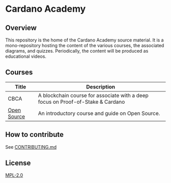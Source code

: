 # Cardano Academy

## Overview

This repository is the home of the Cardano Academy source material. It is a mono-repository hosting the content of the various courses, the associated diagrams, and quizzes. Periodically, the content will be produced as educational videos.

## Courses

| Title                        | Description                                                                     |
| ---                          | ---                                                                             |
| CBCA                         | A blockchain course for associate with a deep focus on Proof-of-Stake & Cardano |
| [Open Source](./open-source) | An introductory course and guide on Open Source.                                |

## How to contribute

See [CONTRIBUTING.md](./CONTRIBUTING.md)

## License

[MPL-2.0](./LICENSE)
